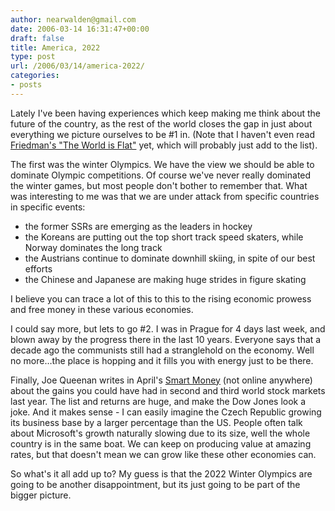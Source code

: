 ```yaml
---
author: nearwalden@gmail.com
date: 2006-03-14 16:31:47+00:00
draft: false
title: America, 2022
type: post
url: /2006/03/14/america-2022/
categories:
- posts
---
```


Lately I've been having experiences which keep making me think about the future of the country, as the rest of the world closes the gap in just about everything we picture ourselves to be #1 in.  (Note that I haven't even read [Friedman's "The World is Flat"](http://www.amazon.com/gp/product/0374292884/sr=8-1/qid=1142302782/ref=pd_bbs_1/002-0184145-0020041?%5Fencoding=UTF8) yet, which will probably just add to the list).





The first was the winter Olympics.  We have the view we should be able to dominate Olympic competitions.  Of course we've never really dominated the winter games, but most people don't bother to remember that.  What was interesting to me was that we are under attack from specific countries in specific events:






  * the former SSRs are emerging as the leaders in hockey
  * the Koreans are putting out the top short track speed skaters, while Norway dominates the long track
  * the Austrians continue to dominate downhill skiing, in spite of our best efforts
  * the Chinese and Japanese are making huge strides in figure skating




I believe you can trace a lot of this to this to the rising economic prowess and free money in these various economies.





I could say more, but lets to go #2.  I was in Prague for 4 days last week, and blown away by the progress there in the last 10 years.  Everyone says that a decade ago the communists still had a stranglehold on the economy.  Well no more…the place is hopping and it fills you with energy just to be there.





Finally, Joe Queenan writes in April's [Smart Money](http://www.smartmoney.com/) (not online anywhere) about the gains you could have had in second and third world stock markets last year.  The list and returns are huge, and make the Dow Jones look a joke.  And it makes sense - I can easily imagine the Czech Republic growing its business base by a larger percentage than the US.  People often talk about Microsoft's growth naturally slowing due to its size, well the whole country is in the same boat.  We can keep on producing value at amazing rates, but that doesn't mean we can grow like these other economies can.





So what's it all add up to?  My guess is that the 2022 Winter Olympics are going to be another disappointment, but its just going to be part of the bigger picture.



